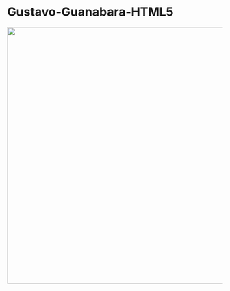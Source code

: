 # Gustavo-Guanabara-HTML5
<img src="https://ik.imagekit.io/tatmorenno/ver_o_mundo_JILAFjzmIr.png" width="700px" height="600px" />
